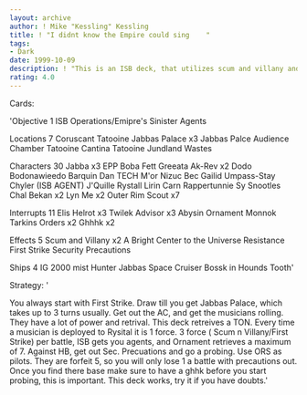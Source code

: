 ```yaml
---
layout: archive
author: ! Mike "Kessling" Kessling
title: ! "I didnt know the Empire could sing    "
tags:
- Dark
date: 1999-10-09
description: ! "This is an ISB deck, that utilizes scum and villany and the outrageous power of musicians."
rating: 4.0
---
```

Cards: 

'Objective 1
ISB Operations/Emipre's Sinister Agents

Locations 7
Coruscant
Tatooine Jabbas Palace x3
Jabbas Palce Audience Chamber
Tatooine Cantina
Tatooine Jundland Wastes

Characters 30
Jabba x3
EPP Boba Fett
Greeata
Ak-Rev x2
Dodo Bodonawieedo
Barquin Dan
TECH M'or
Nizuc Bec
Gailid
Umpass-Stay
Chyler (ISB AGENT)
J'Quille
Rystall
Lirin Carn
Rappertunnie
Sy Snootles
Chal Bekan x2
Lyn Me x2
Outer Rim Scout x7

Interrupts 11
Elis Helrot x3
Twilek Advisor x3
Abysin Ornament
Monnok
Tarkins Orders x2
Ghhhk x2

Effects 5
Scum and Villany x2
A Bright Center to the Universe
Resistance
First Strike
Security Precautions

Ships 4
IG 2000
mist Hunter
Jabbas Space Cruiser
Bossk in Hounds Tooth'

Strategy: '

You always start with First Strike. Draw till you get Jabbas Palace, which takes up to 3 turns usually. Get out the AC, and get the musicians rolling. They have a lot of power and retrival.
This deck retreives a TON. Every time a musician is deployed to Rysital it is 1 force. 3 force ( Scum n Villany/First Strike) per battle, ISB gets you agents, and Ornament retrieves a maximum of 7. Against HB, get out Sec. Precuations and go a probing. Use ORS as pilots. They are forfeit 5, so you will only lose 1 a battle with precautions out. Once you find there base make sure to have a ghhk before you start probing, this is important. This deck works, try it if you have doubts.'